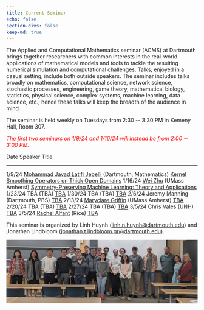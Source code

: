 ```yaml
---
title: Current Seminar
echo: false
section-divs: false
keep-md: true
---
```



The Applied and Computational Mathematics seminar (ACMS) at Dartmouth brings together researchers with common interests in the real-world applications of mathematical models and tools to tackle the resulting numerical simulation and computational challenges. Talks, enjoyed in a casual setting, include both outside speakers. The seminar includes talks broadly on mathematics, computational science, network science, stochastic processes, engineering, game theory, mathematical biology, statistics, physical science, complex systems, machine learning, data science, etc.; hence these talks will keep the breadth of the audience in mind.

The seminar is held weekly on Tuesdays from 2:30 -- 3:30 PM in Kemeny Hall, Room 307.

<span style="color:red">*The first two seminars on 1/9/24 and 1/16/24 will instead be from 2:00 -- 3:00 PM.*</span>

<!-- This cell looks through the seminar_talks YAML file and generates the current seminar schedule. -->

Date     Speaker                                                                                            Title
-------  -------------------------------------------------------------------------------------------------  -------------------------------------------------------------------------------------------
1/9/24   [Mohammad Javad Latifi Jebelli](https://math.dartmouth.edu/~mjebelli/) (Dartmouth, Mathematics)    [Kernel Smoothing Operators on Thick Open Domains](/seminar_pages/JebelliW24.html)
1/16/24  [Wei Zhu](https://www.umass.edu/mathematics-statistics/directory/faculty/wei-zhu) (UMass Amherst)  [Symmetry-Preserving Machine Learning: Theory and Applications](/seminar_pages/ZhuW24.html)
1/23/24  TBA (TBA)                                                                                          [TBA](/seminar_pages/TBA1W24.html)
1/30/24  TBA (TBA)                                                                                          [TBA](/seminar_pages/TBA2W24.html)
2/6/24   Jeremy Manning (Dartmouth, PBS)                                                                    [TBA](/seminar_pages/ManningW24.html)
2/13/24  [Maryclare Griffin](https://maryclare.github.io/) (UMass Amherst)                                  [TBA](/seminar_pages/GriffinW24.html)
2/20/24  TBA (TBA)                                                                                          [TBA](/seminar_pages/TBA3W24.html)
2/27/24  TBA (TBA)                                                                                          [TBA](/seminar_pages/TBA4W24.html)
3/5/24   Chris Vales (UNH)                                                                                  [TBA](/seminar_pages/ValesW24.html)
3/5/24   [Rachel Alfant](https://rachaelalfant.github.io/) (Rice)                                           [TBA](/seminar_pages/AlfantW24.html)


This seminar is organized by Linh Huynh (linh.n.huynh@dartmouth.edu) and Jonathan Lindbloom (jonathan.t.lindbloom.gr@dartmouth.edu).

![](acms_banner.JPG)

